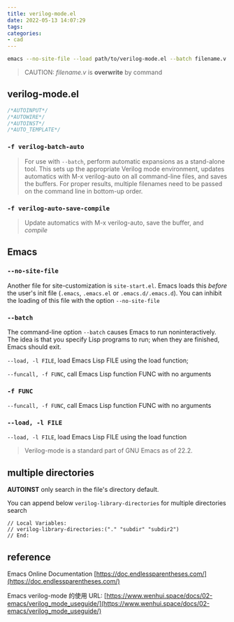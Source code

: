 ```yaml
---
title: verilog-mode.el
date: 2022-05-13 14:07:29
tags:
categories:
- cad
---
```


```bash
emacs --no-site-file --load path/to/verilog-mode.el --batch filename.v -f verilog-auto-save-compile
```

> CAUTION: *filename.v* is **overwrite** by command

## verilog-mode.el

```verilog
/*AUTOINPUT*/
/*AUTOWIRE*/
/*AUTOINST*/
/*AUTO_TEMPLATE*/
```

### `-f verilog-batch-auto`

> For use with `--batch`, perform automatic expansions as a stand-alone tool. This sets up the appropriate Verilog mode environment, updates automatics with M-x verilog-auto on all command-line files, and saves the buffers.
> For proper results, multiple filenames need to be passed on the command line in bottom-up order.

### `-f verilog-auto-save-compile`

> Update automatics with M-x verilog-auto, save the buffer, and *compile*



## Emacs

### `--no-site-file`

Another file for site-customization is `site-start.el`. Emacs loads this *before* the user's init file (`.emacs`, `.emacs.el` or `.emacs.d/.emacs.d`). You can inhibit the loading of this file with the option ``--no-site-file``

### `--batch`

The command-line option `--batch` causes Emacs to run noninteractively.  The idea is that you specify Lisp programs to run; when they are finished, Emacs should exit.

 `--load, -l FILE`, load Emacs Lisp FILE using the load function; 

`--funcall, -f FUNC`, call Emacs Lisp function FUNC with no arguments

### `-f FUNC`

`--funcall, -f FUNC`, call Emacs Lisp function FUNC with no arguments

### `--load, -l FILE`

`--load, -l FILE`, load Emacs Lisp FILE using the load function

> Verilog-mode is a standard part of GNU Emacs as of 22.2.



## multiple directories

**AUTOINST** only search in the file's directory default.

You can append below `verilog-library-directories` for multiple directories search

```
// Local Variables:
// verilog-library-directories:("." "subdir" "subdir2")
// End:
```



## reference

Emacs Online Documentation [https://doc.endlessparentheses.com/](https://doc.endlessparentheses.com/)

Emacs verilog-mode 的使用 URL: [https://www.wenhui.space/docs/02-emacs/verilog_mode_useguide/](https://www.wenhui.space/docs/02-emacs/verilog_mode_useguide/)
